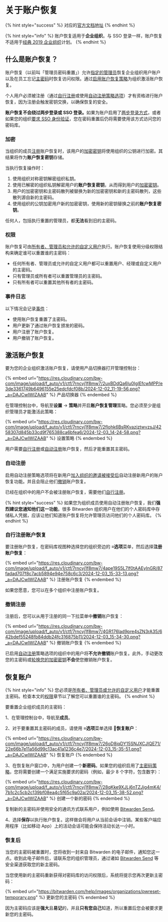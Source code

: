 # 关于账户恢复

{% hint style="success" %}
对应的[官方文档地址](https://bitwarden.com/help/account-recovery/)
{% endhint %}

{% hint style="info" %}
账户恢复适用于**企业组织**。与 SSO 登录一样，账户恢复不适用于[经典 2019 企业组织](../../../plans-and-pricing/updates-to-bitwarden-plans-2019-2020.md)计划。
{% endhint %}

## 什么是账户恢复？ <a href="#what-is-account-recovery" id="what-is-account-recovery"></a>

账户恢复（以前叫「管理员密码重置」）允许[指定的管理员](about-account-recovery.md#permissions)恢复企业组织用户账户以及在员工忘记[主密码](../../../account/log-in-and-unlock/your-master-password.md)时恢复访问权限。通过[启用账户恢复策略](about-account-recovery.md#activate-account-recovery)为组织激活账户恢复。

个人用户必须被注册（通过[自行注册](about-account-recovery.md#self-enroll-in-password-reset)或使用[自动注册策略选项](about-account-recovery.md#automatic-enrollment)）才有资格进行账户恢复，因为注册会触发密钥交换，以确保恢复的安全。

**账户恢复不会绕过两步登录或 SSO 登录。**&#x5982;果为账户启用了[两步登录方式](../../../account/two-step-login/setup-guides/two-step-login-methods.md)，或者如果您的组织[要求 SSO 身份验证](../../oversight-visibility/enterprise-policies.md#single-sign-on-authentication)，您在密码重置后仍将需要使用该方式访问您的密码库。

### 加密 <a href="#encryption" id="encryption"></a>

当组织的成员[注册](about-account-recovery.md#automatic-enrollment)账户恢复时，该用户的[加密密钥](../../../security/encryption/encryption-key-rotation.md)将使用组织的公钥进行加密。其结果将作为**账户恢复密钥**存储。

当执行恢复操作时：

1. 使用组织对称密钥解密组织私钥。
2. 使用已解密的组织私钥解密用户的**账户恢复密钥**，从而得到用户的[加密密钥](../../../security/encryption/encryption-key-rotation.md)。
3. 用户的加密密钥和主密码散列被替换为新的加密密钥和新的主密码散列，这些散列源自新的主密码。
4. 使用组织的公钥加密用户新的加密密钥，使用新的密钥替换之前的**账户恢复密钥**。

任何人，包括执行重置的管理员，都**无法**看到旧的主密码。

### 权限 <a href="#permissions" id="permissions"></a>

账户恢复可由[所有者、管理员和允许的自定义用户](../member-roles.md)执行。账户恢复使用分级权限结构来确定谁可以重置谁的主密码：

* 任何所有者、管理员或允许的自定义用户都可以重置用户、经理或自定义用户的主密码。
* 只有管​​理员或所有者可以重置管理员的主密码。
* 只有所有者可以重置其他所有者的主密码。

### 事件日志 <a href="#event-logging" id="event-logging"></a>

以下情况会记录[事件](../../oversight-visibility/event-logging/event-logs.md)：

* 使用账户恢复重置了主密码。
* 用户更新了通过账户恢复颁发的密码。
* 用户注册了账户恢复。
* 用户撤销了账户恢复。

## 激活账户恢复 <a href="#activate-account-recovery" id="activate-account-recovery"></a>

要为您的企业组织激活账户恢复，请使用产品切换器打开管理控制台：

{% embed url="https://res.cloudinary.com/bw-com/image/upload/f_auto/v1/ctf/7rncvj1f8mw7/2uxBDdQa6lu0IgIEfcwMPP/e3de3361749b6496155e25edcfdcf08b/2024-12-02_11-19-56.png?_a=DAJCwlWIZAAB" %}
产品切换器
{% endembed %}

在管理控制台中，导航至**设置** → **策略**并开启**账户恢复管理**策略。您必须至少是组织管理员才能激活此策略：

{% embed url="https://res.cloudinary.com/bw-com/image/upload/f_auto/v1/ctf/7rncvj1f8mw7/2flohk6BsRKvazjztwvzsJ/4258307d845b33cd9f765388ca6bfea6/2024-12-03_14-24-58.png?_a=DAJCwlWIZAAB" %}
设置策略
{% endembed %}

用户需要[自行注册](about-account-recovery.md#self-enroll-in-password-reset)或[自动注册](about-account-recovery.md#automatic-enrollment)账户恢复，然后才能重置其主密码。

### 自动注册 <a href="#automatic-enrollment" id="automatic-enrollment"></a>

启用自动注册策略选项将在新用户[加入组织的邀请被接受后](../user-management.md#accept)自动注册新用户的账户恢复功能。并且会阻止他们[撤销](about-account-recovery.md#withdraw-enrollment)账户恢复。

已经在组织中的用户不会被注册账户恢复，需要他们[自行注册](about-account-recovery.md#self-enroll-in-password-reset)。

{% hint style="success" %}
如果您为组织成员使用自动注册账户恢复，我们**强烈建议您通知他们这一功能**。很多 Bitwarden 组织用户在他们的个人密码库中存储私人凭据，应该让他们知道账户恢复将允许管理员访问他们的个人密码库。
{% endhint %}

### 自行注册账户恢复 <a href="#self-enroll-in-account-recovery" id="self-enroll-in-account-recovery"></a>

要注册账户恢复，在密码库视图种选择您的组织旁边的 **≡选项**菜单，然后选择**注册账户恢复**：

{% embed url="https://res.cloudinary.com/bw-com/image/upload/f_auto/v1/ctf/7rncvj1f8mw7/4ape19S5L7lf0tAAEyInGR/87fadad707f8c7acb5894e94e758c6c3/2024-12-03_15-33-13.png?_a=DAJCwlWIZAAB" %}
注册账户恢复
{% endembed %}

如果您愿意，您可以在多个组织中注册账户恢复。

### 撤销注册 <a href="#withdraw-enrollment" id="withdraw-enrollment"></a>

注册后，您可以从用于注册的同一下拉菜单中**撤销**账户恢复：

{% embed url="https://res.cloudinary.com/bw-com/image/upload/f_auto/v1/ctf/7rncvj1f8mw7/4GR176lad9pre4sZN3rA35/642bdef55248fb84ddb24fc316875b11/2024-12-03_15-34-30.png?_a=DAJCwlWIZAAB" %}
撤销账户恢复
{% endembed %}

已启用[自动注册](about-account-recovery.md#automatic-enrollment)策略选项的组织中的用户将**不允许撤销**账户恢复。此外，手动更改您的主密码或[轮换您的加密密钥](../../../security/encryption/encryption-key-rotation.md)**不会**使您撤销账户恢复。

## 恢复账户 <a href="#recover-an-account" id="recover-an-account"></a>

{% hint style="info" %}
您必须是[所有者、管理员或允许的自定义用户](about-account-recovery.md#permissions)才能重置主密码。检查本文的[权限](about-account-recovery.md#permissions)章节以了解您可以重置谁的主密码。
{% endhint %}

要重置企业组织成员的主密码：

1、在管理控制台中，导航至**成员**。

2、对于要重置其主密码的成员，请使用 **≡选项**菜单选择 **🔑恢复账户**：

{% embed url="https://res.cloudinary.com/bw-com/image/upload/f_auto/v1/ctf/7rncvj1f8mw7/26oD8iqDY15SNJXCJlQE71/22e66b7e11a56d99c13ac41a1236c4e7/2024-12-03_15-35-51.png?_a=DAJCwlWIZAAB" %}
恢复账户
{% endembed %}

3、在恢复账户窗口中，为用户创建一个**新密码**。如果您的组织启用了[主密码策略](../../oversight-visibility/enterprise-policies.md#master-password)，您将需要创建一个满足实施要求的密码（例如，最少 8 个字符，包含数字）：

{% embed url="https://res.cloudinary.com/bw-com/image/upload/f_auto/v1/ctf/7rncvj1f8mw7/28qKke9XJLj6nTZJjg4mK4/7b1c2c5cb2c139bf08ea4c5f65c9a02a/2024-12-03_15-38-52.png?_a=DAJCwlWIZAAB" %}
创建一个新的密码
{% endembed %}

复制新的主密码并使用安全的通讯方式联系用户，例如使用 [Bitwarden Send](../../../bitwarden-send/create-a-send.md)。

4、选择**保存**以执行账户恢复。这样做会将用户从当前会话中注销。某些客户端应用程序（比如移动 App）上的活动会话可能会保持活动长达一小时。

### 恢复后 <a href="#after-a-recovery" id="after-a-recovery"></a>

当您的主密码被重置时，您将收到一封来自 Bitwarden 的电子邮件，通知您这一点。收到此电子邮件后，请联系您的组织管理员，通过诸如 [Bitwarden Send](../../../bitwarden-send/create-a-send.md) 等安全渠道获取您的新主密码。

当您使用新的主密码重新获得对密码库的访问权限后，系统将提示您再次更新主密码：

{% embed url="https://bitwarden.com/help/images/organizations/pwreset-temporary.png" %}
更新您的主密码
{% endembed %}

因为主密码应该是**强大**且**易记**的，并且**只有您自己**知道，所以重置后您会被要求更新您的主密码。

